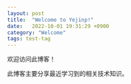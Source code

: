 ```yaml
---
layout: post
title:  "Welcome to Yejinp!"
date:   2022-10-01 19:31:29 +0900
category: "Welcome"
tags: test-tag
---
```


欢迎访问此博客！
 
此博客主要分享最近学习到的相关技术知识。
